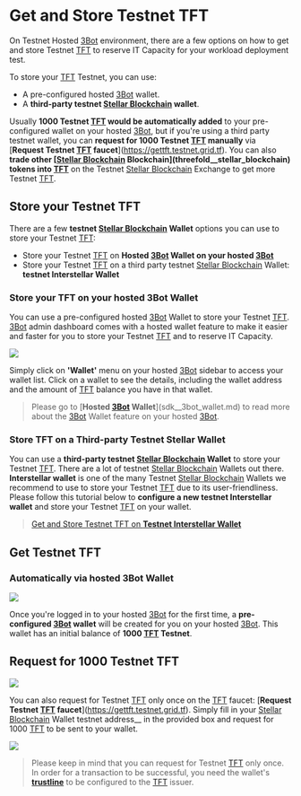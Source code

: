 # Get and Store Testnet TFT 

On Testnet Hosted [3Bot](threefold__3bot_def) environment, there are a few options on how to get and store Testnet [TFT](threefold__threefold_token) to reserve IT Capacity for your workload deployment test.  

To store your [TFT](threefold__threefold_token) Testnet, you can use:
- A pre-configured hosted [3Bot](threefold__3bot_def) wallet.
- A __third-party testnet [Stellar Blockchain](threefold__stellar_blockchain) wallet__.

 Usually __1000 Testnet [TFT](threefold__threefold_token) would be automatically added__ to your pre-configured wallet on your hosted [3Bot](threefold__3bot_def), but if you're using a third party testnet wallet, you can __request for 1000 Testnet [TFT](threefold__threefold_token) manually__ via [__Request Testnet [TFT](threefold__threefold_token) faucet__](https://gettft.testnet.grid.tf). You can also __trade other [[Stellar Blockchain](threefold__stellar_blockchain) Blockchain](threefold__stellar_blockchain) tokens into [TFT](threefold__threefold_token)__ on the Testnet [Stellar Blockchain](threefold__stellar_blockchain) Exchange to get more Testnet [TFT](threefold__threefold_token).


## Store your Testnet TFT

There are a few __testnet [Stellar Blockchain](threefold__stellar_blockchain) Wallet__ options you can use to store your Testnet [TFT](threefold__threefold_token):
- Store your Testnet [TFT](threefold__threefold_token) on __Hosted [3Bot](threefold__3bot_def) Wallet on your hosted [3Bot](threefold__3bot_def)__
- Store your Testnet [TFT](threefold__threefold_token) on a third party testnet [Stellar Blockchain](threefold__stellar_blockchain) Wallet: __testnet Interstellar Wallet__


### Store your TFT on your hosted 3Bot Wallet

You can use a pre-configured hosted [3Bot](threefold__3bot_def) Wallet to store your Testnet [TFT](threefold__threefold_token). [3Bot](threefold__3bot_def) admin dashboard comes with a hosted wallet feature to make it easier and faster for you to store your Testnet [TFT](threefold__threefold_token) and to reserve IT Capacity. 

![](sdk__testnet_tft3.png  )

Simply click on __'Wallet'__ menu on your hosted [3Bot](threefold__3bot_def) sidebar to access your wallet list. Click on a wallet to see the details, including the wallet address and the amount of [TFT](threefold__threefold_token) balance you have in that wallet.

> Please go to [__Hosted [3Bot](threefold__3bot_def) Wallet__](sdk__3bot_wallet.md) to read more about the [3Bot](threefold__3bot_def) Wallet feature on your hosted [3Bot](threefold__3bot_def).


### Store TFT on a Third-party Testnet Stellar Wallet

You can use a __third-party testnet [Stellar Blockchain](threefold__stellar_blockchain) Wallet__ to store your Testnet [TFT](threefold__threefold_token). There are a lot of testnet [Stellar Blockchain](threefold__stellar_blockchain) Wallets out there. __Interstellar wallet__ is one of the many Testnet [Stellar Blockchain](threefold__stellar_blockchain) Wallets we recommend to use to store your Testnet [TFT](threefold__threefold_token) due to its user-friendliness. Please follow this tutorial below to __configure a new testnet Interstellar wallet__ and store your Testnet [TFT](threefold__threefold_token) on your wallet.

> [Get and Store Testnet TFT on __Testnet Interstellar Wallet__](sdk__testnet_wallet_interstellar.md)

## Get Testnet TFT

### Automatically via hosted 3Bot Wallet

![](sdk__testnet_gettft.png  )

Once you're logged in to your hosted [3Bot](threefold__[3Bot](threefold__3bot_def)_def) for the first time, a __pre-configured [3Bot](threefold__[3Bot](threefold__3bot_def)_def) wallet__ will be created for you on your hosted [3Bot](threefold__3bot_def). This wallet has an initial balance of __1000 [TFT](threefold__threefold_token) Testnet__.

## Request for 1000 Testnet TFT 

![](sdk__testnet_tft.png  )

You can also request for Testnet [TFT](threefold__threefold_token) only once on the [TFT](threefold__threefold_token) faucet: [__Request Testnet [TFT](threefold__threefold_token) faucet__](https://gettft.testnet.grid.tf). Simply fill in your [Stellar Blockchain](threefold__stellar_blockchain) Wallet testnet address__ in the provided box and request for 1000 [TFT](threefold__threefold_token) to be sent to your wallet.


![](sdk__testnet_tft2.png  )

> Please keep in mind that you can request for Testnet [TFT](threefold__threefold_token) only once. In order for a transaction to be successful, you need the wallet's [__trustline__](https://medium.com/stellar-community/a-guide-to-trustlines-on-stellar-8bc46091a86f) to be configured to the [TFT](threefold__threefold_token) issuer. 